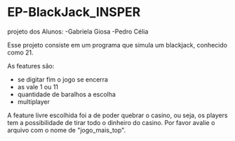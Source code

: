 # EP-BlackJack_INSPER

projeto dos Alunos:
-Gabriela Giosa
-Pedro Célia

Esse projeto consiste em um programa que simula um blackjack, conhecido como 21.

As features são:
  - se digitar fim o jogo se encerra
  - as vale 1 ou 11
  - quantidade de baralhos a escolha
  - multiplayer
  
A feature livre escolhida foi a de poder quebrar o casino, ou seja, os players tem a possibilidade de tirar todo o dinheiro do casino. Por favor avalie o arquivo com o nome de "jogo_mais_top".


